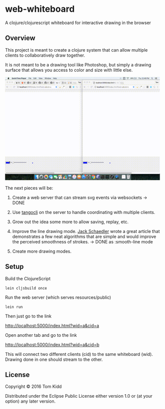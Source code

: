 # web-whiteboard

A clojure/clojurescript whiteboard for interactive drawing in the browser

## Overview

This project is meant to create a clojure system that can allow multiple
clients to collaboratively draw together.

It is not meant to be a drawing tool like Photoshop, but simply a drawing
surface that allows you access to color and size with little else.

![web-whiteboard demo gif](./demo.gif)

The next pieces will be:

1. Create a web server that can stream svg events via websockets -> DONE

2. Use [tangoclj](https://github.com/tomjkidd/tangoclj/tree/atomic-runtime)
   on the server to handle coordinating with multiple clients.

3. Grow out the idea some more to allow saving, replay, etc.

4. Improve the line drawing mode. [Jack Schaedler](https://jackschaedler.github.io/handwriting-recognition/)
   wrote a great article that demonstrates a few neat algorithms that
   are simple and would improve the perceived smoothness of strokes. -> DONE as :smooth-line mode
   
5. Create more drawing modes.

## Setup

Build the ClojureScript

```
lein cljsbuild once
```

Run the web server (which serves resources/public)

```
lein run
```

Then just go to the link

[http://localhost:5000/index.html?wid=a&cid=a](http://localhost:5000/index.html?wid=a&cid=a)

Open another tab and go to the link

[http://localhost:5000/index.html?wid=a&cid=b](http://localhost:5000/index.html?wid=a&cid=b)

This will connect two different clients (cid) to the same whiteboard (wid).
Drawing done in one should stream to the other.

## License

Copyright © 2016 Tom Kidd

Distributed under the Eclipse Public License either version 1.0 or (at your option) any later version.
